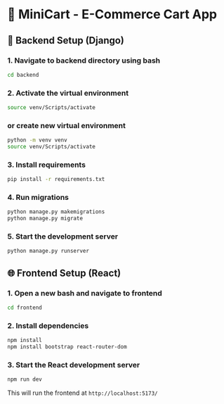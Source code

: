 # 🛒 MiniCart - E-Commerce Cart App
## 🚀 Backend Setup (Django)

### 1. Navigate to backend directory using bash
```bash
cd backend
```
### 2. Activate the virtual environment
```bash
source venv/Scripts/activate
```
### or create new virtual environment
```bash
python -m venv venv
source venv/Scripts/activate
```
### 3. Install requirements
```bash
pip install -r requirements.txt
```
### 4. Run migrations
```bash
python manage.py makemigrations
python manage.py migrate
```
### 5. Start the development server
```bash
python manage.py runserver
```

## 🌐 Frontend Setup (React)
### 1. Open a new bash and navigate to frontend
```bash
cd frontend
```
### 2. Install dependencies
```bash
npm install
npm install bootstrap react-router-dom
```
### 3. Start the React development server
```bash
npm run dev
```
This will run the frontend at ``http://localhost:5173/``
